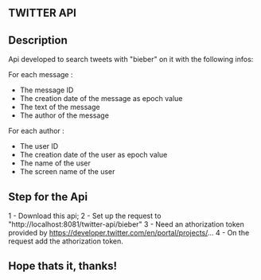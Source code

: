 ## TWITTER API ##

## Description ##

Api developed to search tweets with "bieber" on it with the following infos:

For each message :
- The message ID
- The creation date of the message as epoch value
- The text of the message
- The author of the message

For each author :
- The user ID
- The creation date of the user as epoch value
- The name of the user
- The screen name of the user

## Step for the Api ##

1 - Download this api;
2 - Set up the request to "http://localhost:8081/twitter-api/bieber"
3 - Need an athorization token provided by https://developer.twitter.com/en/portal/projects/...
4 - On the request add the athorization token.

## Hope thats it, thanks! ##


